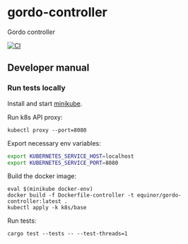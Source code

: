 # gordo-controller
Gordo controller

[![CI](https://github.com/equinor/gordo-controller/workflows/CI/badge.svg)](https://github.com/equinor/gordo-controller/actions)

## Developer manual

### Run tests locally

Install and start [minikube](https://minikube.sigs.k8s.io/docs/start).

Run k8s API proxy:
```
kubectl proxy --port=8080
```

Export necessary env variables:
```bash
export KUBERNETES_SERVICE_HOST=localhost
export KUBERNETES_SERVICE_PORT=8080
```

Build the docker image:
```
eval $(minikube docker-env)
docker build -f Dockerfile-controller -t equinor/gordo-controller:latest .
kubectl apply -k k8s/base
```

Run tests:
```
cargo test --tests -- --test-threads=1
```
